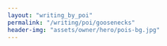```yaml
---
layout: "writing_by_poi"
permalink: "/writing/poi/goosenecks"
header-img: "assets/owner/hero/pois-bg.jpg"
---
```


